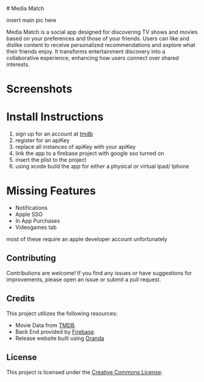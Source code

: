 <div class="oranda-hide">
# Media Match
</div>

insert main pic here

Media Match is a social app designed for discovering TV shows and movies based on your preferences and those of your friends. Users can like and dislike content to receive personalized recommendations and explore what their friends enjoy. It transforms entertainment discovery into a collaborative experience, enhancing how users connect over shared interests.

# Screenshots



# Install Instructions

1. sign up for an account at [tmdb](https://www.themoviedb.org/?language=en-GB)
2. register for an apiKey
3. replace all instances of apiKey with your apiKey
4. link the app to a firebase project with google sso turned on
5. insert the plist to the project
6. using xcode build the app for either a physical or virtual Ipad/ Iphone

# Missing Features

- Notifications 
- Apple SSO
- In App Purchases
- Videogames tab

most of these require an apple developer account unfortunately

## Contributing

Contributions are welcome! If you find any issues or have suggestions for improvements, please open an issue or submit a pull request.

## Credits

This project utilizes the following resources:

- Movie Data from [TMDB](https://www.themoviedb.org/?language=en-GB).
- Back End provided by [Firebase](https://firebase.google.com/).
- Release website built using [Oranda](https://opensource.axo.dev/oranda/)

## License

This project is licensed under the [Creative Commons License](https://github.com/furthestgoose/Media-Match/blob/master/LICENSE).

